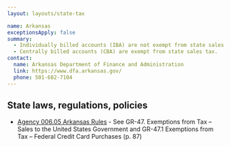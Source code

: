 ```yaml
---
layout: layouts/state-tax

name: Arkansas
exceptionsApply: false
summary:
  - Individually billed accounts (IBA) are not exempt from state sales tax.
  - Centrally billed accounts (CBA) are exempt from state sales tax.
contact:
  name: Arkansas Department of Finance and Administration
  link: https://www.dfa.arkansas.gov/
  phone: 501-682-7104
---
```


## State laws, regulations, policies

* [Agency 006.05 Arkansas Rules](https://www.dfa.arkansas.gov/images/uploads/revenuePolicyLegalOffice/et2008_3.pdf) - See GR-47. Exemptions from Tax – Sales to the United States Government and GR-47.1 Exemptions from Tax – Federal Credit Card Purchases (p. 87)
